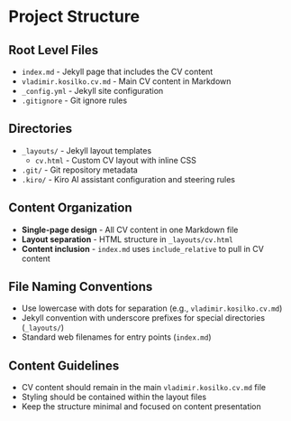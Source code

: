 # Project Structure

## Root Level Files
- `index.md` - Jekyll page that includes the CV content
- `vladimir.kosilko.cv.md` - Main CV content in Markdown
- `_config.yml` - Jekyll site configuration
- `.gitignore` - Git ignore rules

## Directories
- `_layouts/` - Jekyll layout templates
  - `cv.html` - Custom CV layout with inline CSS
- `.git/` - Git repository metadata
- `.kiro/` - Kiro AI assistant configuration and steering rules

## Content Organization
- **Single-page design** - All CV content in one Markdown file
- **Layout separation** - HTML structure in `_layouts/cv.html`
- **Content inclusion** - `index.md` uses `include_relative` to pull in CV content

## File Naming Conventions
- Use lowercase with dots for separation (e.g., `vladimir.kosilko.cv.md`)
- Jekyll convention with underscore prefixes for special directories (`_layouts/`)
- Standard web filenames for entry points (`index.md`)

## Content Guidelines
- CV content should remain in the main `vladimir.kosilko.cv.md` file
- Styling should be contained within the layout files
- Keep the structure minimal and focused on content presentation
